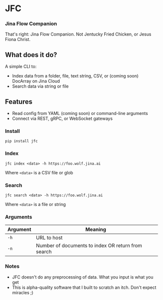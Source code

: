 # JFC

### Jina Flow Companion

That's right: Jina Flow Companion. Not Jentucky Fried Chicken, or Jesus Fiona Christ.

## What does it do?

A simple CLI to:

- Index data from a folder, file, text string, CSV, or (coming soon) DocArray on Jina Cloud
- Search data via string or file

## Features

- Read config from YAML (coming soon) or command-line arguments
- Connect via REST, gRPC, or WebSocket gateways

### Install

```
pip install jfc
```

### Index

```
jfc index <data> -h https://foo.wolf.jina.ai
```

Where `<data>` is a CSV file or glob

### Search

```
jfc search <data> -h https://foo.wolf.jina.ai
```

Where `<data>` is a file or string

### Arguments

| Argument | Meaning                                            | 
| ---      | ---                                                | 
| `-h`     | URL to host                                        | 
| `-n`     | Number of documents to index OR return from search |

### Notes

- JFC doesn't do any preprocessing of data. What you input is what you get
- This is alpha-quality software that I built to scratch an itch. Don't expect miracles ;)
